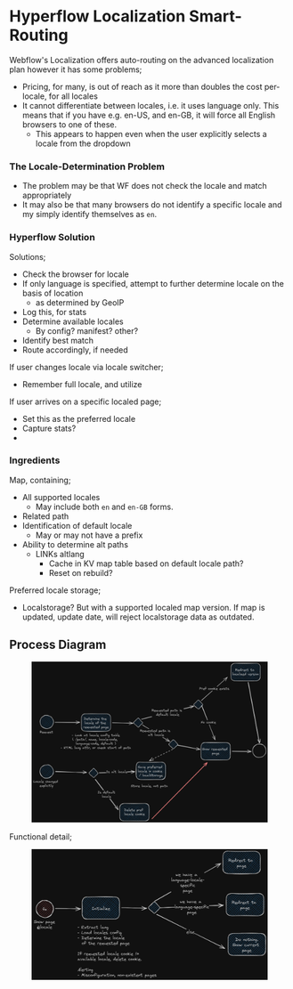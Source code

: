 # Hyperflow Localization Smart-Routing

Webflow's Localization offers auto-routing on the advanced localization plan however it has some problems;

* Pricing, for many, is out of reach as it more than doubles the cost per-locale, for all locales&#x20;
* It cannot differentiate between locales, i.e. it uses language only. This means that if you have e.g. en-US, and en-GB, it will force all English browsers to one of these.
  * This appears to happen even when the user explicitly selects a locale from the dropdown

### The Locale-Determination Problem

* The problem may be that WF does not check the locale and match appropriately
* It may also be that many browsers do not identify a specific locale and my simply identify themselves as `en`.&#x20;

### Hyperflow Solution

Solutions;

* Check the browser for locale
* If only language is specified, attempt to further determine locale on the basis of location&#x20;
  * as determined by GeoIP
* Log this, for stats
* Determine available locales
  * By config? manifest? other?&#x20;
* Identify best match
* Route accordingly, if needed

If user changes locale via locale switcher;

* Remember full locale, and utilize

If user arrives on a specific localed page;

* Set this as the preferred locale&#x20;
* Capture stats?&#x20;
*

### Ingredients

Map, containing;

* All supported locales
  * May include both `en` and `en-GB` forms.&#x20;
* Related path&#x20;
* Identification of default locale&#x20;
  * May or may not have a prefix&#x20;
* Ability to determine alt paths
  * LINKs altlang&#x20;
    * Cache in KV map table based on default locale path?&#x20;
    * Reset on rebuild?&#x20;

Preferred locale storage;&#x20;

* Localstorage? But with a supported localed map version. If map is updated, update date, will reject localstorage data as outdated.&#x20;

## Process Diagram

<figure><img src="../../.gitbook/assets/image (2).png" alt=""><figcaption></figcaption></figure>

Functional detail;&#x20;

<figure><img src="../../.gitbook/assets/image (1).png" alt=""><figcaption></figcaption></figure>

